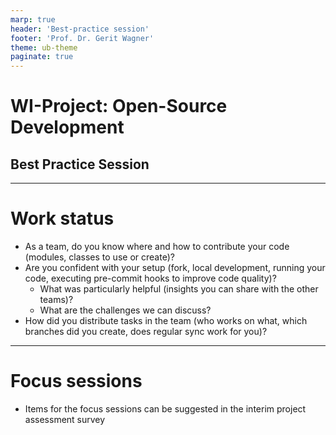 ```yaml
---
marp: true
header: 'Best-practice session'
footer: 'Prof. Dr. Gerit Wagner'
theme: ub-theme
paginate: true
---
```


# WI-Project: Open-Source Development

## Best Practice Session

---
<!-- paginate: true -->

# Work status

- As a team, do you know where and how to contribute your code (modules, classes to use or create)?
- Are you confident with your setup (fork, local development, running your code, executing pre-commit hooks to improve code quality)?
    - What was particularly helpful (insights you can share with the other teams)?
    - What are the challenges we can discuss?
- How did you distribute tasks in the team (who works on what, which branches did you create, does regular sync work for you)?

---

# Focus sessions

- Items for the focus sessions can be suggested in the interim project assessment survey

<!-- 
---

# Best practices and conventions


**Goal: Facilitate the practical application of git-commands/Python coding from previous sessions, including coordination in the team, do not overwhelm students with too many new commands on top**



- Based on student feedback

- pre-commit hooks (code quality) and tests (check whether it runs on all branches)
- Commit practices (atomic, no unrelated materials)
- Remember to sync regularly between remotes/origin and your fork

- Option: ask students to refactor their code in parallel (e.g., docstrings, variable naming, typing, breaking down methods) and merge (start from new branches)
Notes:

- A walk-through explaining colrev search and SearchSources (showing the changes in settings and records retrieved), and guidelines in testing code would be helpful.
- Refresh skills related to Git, gitk, fork, using of branches/pull-requests, issues, and merging.
- Additional resources (e.g., links to interactive tutorials)
- Explanations for gitk and Linux shell commands (ls, cs, ...)
- Workflow utilities (such as storing custom commands in bash_aliases) may be helpful.

Use [colrev-template](https://github.com/CoLRev-Environment/colrev-template) in GitHub codespaces
Plan: 45 min

-> continue with the setup in https://github.com/CoLRev-Environment/colrev  (including alias etc.)
Plan: 45 min

Fragen: 30-40 min

Test and practice merge/merge conflict

-->